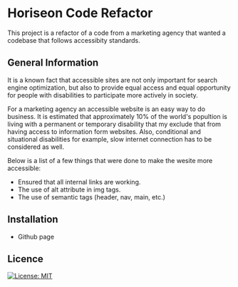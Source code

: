 # Horiseon Code Refactor

This project is a refactor of a code from a marketing agency that wanted a codebase that follows accessibity standards. 

## General Information

It is a known fact that accessible sites are not only important for search engine optimization, but also to provide equal access and equal opportunity for people with disabilities to participate more actively in society.

For a marketing agency an accessible website is an easy way to do business. It is estimated that approximately 10% of the world's popultion is living with a permanent or temporary disability that my exclude that from having access to information form websites. Also, conditional and situational disabilities for example, slow internet connection has to be considered as well.  

Below is a list of a few things that were done to make the wesite more accessible:
* Ensured that all internal links are working.
* The use of alt attribute in img tags.
* The use of semantic tags (header, nav, main, etc.)

## Installation
* Github page




## Licence
[![License: MIT](https://img.shields.io/badge/License-MIT-yellow.svg)](https://opensource.org/licenses/MIT)
